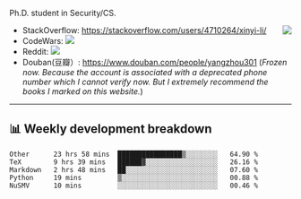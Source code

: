 Ph.D. student in Security/CS.

<img align="right" src="https://github-readme-stats.vercel.app/api?username=li-xin-yi&count_private=true&show_icons=true&hide_title=true&theme=tokyonight" />

- StackOverflow: https://stackoverflow.com/users/4710264/xinyi-li/
- CodeWars: [![](https://www.codewars.com/users/xy-li/badges/micro)](https://www.codewars.com/users/xy-li/)
- Reddit: [![](https://img.shields.io/reddit/user-karma/combined/xy-li?style=social)](https://www.reddit.com/user/xy-li/)
- Douban(豆瓣）: https://www.douban.com/people/yangzhou301  (*Frozen now. Because the account is associated with a deprecated phone number which I cannot verify now. But I extremely recommend the books I marked on this website.*)

---

## 📊 Weekly development breakdown

<!--START_SECTION:waka-->
```text
Other      23 hrs 58 mins  ████████████████▒░░░░░░░░   64.90 % 
TeX        9 hrs 39 mins   ██████▓░░░░░░░░░░░░░░░░░░   26.16 % 
Markdown   2 hrs 48 mins   ██░░░░░░░░░░░░░░░░░░░░░░░   07.60 % 
Python     19 mins         ▒░░░░░░░░░░░░░░░░░░░░░░░░   00.88 % 
NuSMV      10 mins         ░░░░░░░░░░░░░░░░░░░░░░░░░   00.46 % 
```
<!--END_SECTION:waka-->
